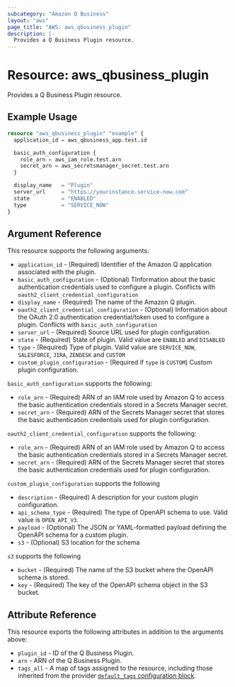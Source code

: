 ```yaml
---
subcategory: "Amazon Q Business"
layout: "aws"
page_title: "AWS: aws_qbusiness_plugin"
description: |-
  Provides a Q Business Plugin resource.
---
```


# Resource: aws_qbusiness_plugin

Provides a Q Business Plugin resource.

## Example Usage

```terraform
resource "aws_qbusiness_plugin" "example" {
  application_id = aws_qbusiness_app.test.id

  basic_auth_configuration {
    role_arn = aws_iam_role.test.arn
    secret_arn = aws_secretsmanager_secret.test.arn
  }

  display_name   = "Plugin"
  server_url     = "https://yourinstance.service-now.com"
  state          = "ENABLED"
  type           = "SERVICE_NOW"
}
```

## Argument Reference

This resource supports the following arguments:

* `application_id` - (Required) Identifier of the Amazon Q application associated with the plugin.
* `basic_auth_configuration` - (Optional) TInformation about the basic authentication credentials used to configure a plugin. Conflicts with `oauth2_client_credential_configuration`
* `display_name` - (Required) The name of the Amazon Q plugin.
* `oauth2_client_credential_configuration` - (Optional) Information about the OAuth 2.0 authentication credential/token used to configure a plugin. Conflicts with `basic_auth_configuration`
* `server_url` - (Required) Source URL used for plugin configuration.
* `state` - (Required) State of plugin. Valid value are `ENABLED` and `DISABLED`
* `type` - (Required) Type of plugin. Valid value are `SERVICE_NOW`, `SALESFORCE`, `JIRA`, `ZENDESK` and `CUSTOM`
* `custom_plugin_configuration` - (Required if `type` is `CUSTOM`) Custom plugin configuration.

`basic_auth_configuration` supports the following:

* `role_arn` - (Required) ARN of an IAM role used by Amazon Q to access the basic authentication credentials stored in a Secrets Manager secret.
* `secret_arn` - (Required) ARN of the Secrets Manager secret that stores the basic authentication credentials used for plugin configuration.

`oauth2_client_credential_configuration` supports the following:

* `role_arn` - (Required) ARN of an IAM role used by Amazon Q to access the basic authentication credentials stored in a Secrets Manager secret.
* `secret_arn` - (Required) ARN of the Secrets Manager secret that stores the basic authentication credentials used for plugin configuration.

`custom_plugin_configuration` supports the following

* `description` - (Required) A description for your custom plugin configuration.
* `api_schema_type` - (Required) The type of OpenAPI schema to use. Valid value is `OPEN_API_V3`.
* `payload` - (Optional) The JSON or YAML-formatted payload defining the OpenAPI schema for a custom plugin.
* `s3` - (Optional) S3 location for the schema

`s3` supports the following

* `bucket` - (Required) The name of the S3 bucket where the OpenAPI schema is stored.
* `key` - (Required) The key of the OpenAPI schema object in the S3 bucket.

## Attribute Reference

This resource exports the following attributes in addition to the arguments above:

* `plugin_id` - ID of the Q Business Plugin.
* `arn` - ARN of the Q Business Plugin.
* `tags_all` - A map of tags assigned to the resource, including those inherited from the provider [`default_tags` configuration block](https://registry.terraform.io/providers/hashicorp/aws/latest/docs#default_tags-configuration-block).
